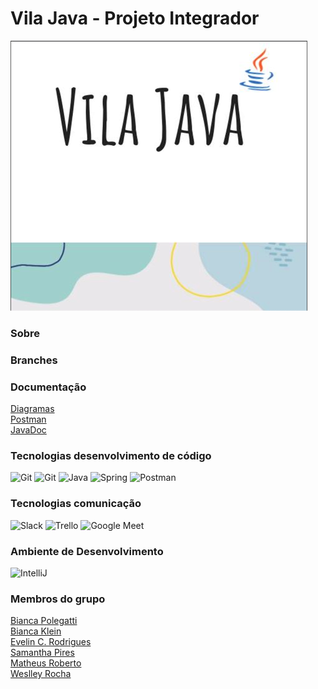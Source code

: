 # Vila Java - Projeto Integrador

![img.png](src/main/resources/files/vila_java.png)


### Sobre



### Branches



### Documentação
[Diagramas](https://github.com/Vila-java/Projeto_Integrador/blob/develop/src/main/resources/documentation/diagramas.md)<br>
[Postman](https://github.com/Vila-java/Projeto_Integrador/blob/develop/src/main/resources/documentation/Endpoint_Postman.md)<br>
[JavaDoc]()<br>

### Tecnologias desenvolvimento de código
<img src="https://img.icons8.com/color/48/000000/git.png" title= "Git"/>  <img src="https://img.icons8.com/ios-glyphs/48/000000/github.png" title= "Git"/>  <img src="https://img.icons8.com/color/48/000000/java-coffee-cup-logo--v1.png" title= "Java"/>  <img src="https://img.icons8.com/color/48/000000/spring-logo.png" title= "Spring"/>  <img src="https://img.icons8.com/external-tal-revivo-color-tal-revivo/48/000000/external-postman-is-the-only-complete-api-development-environment-logo-color-tal-revivo.png" title= "Postman"/>

### Tecnologias comunicação
<img src="https://img.icons8.com/color/48/000000/slack-new.png" title= "Slack"/> <img src="https://img.icons8.com/color/48/000000/trello.png" title= "Trello"/> <img src="https://img.icons8.com/color/48/000000/google-meet.png" title= "Google Meet"/>

### Ambiente de Desenvolvimento
<img src="https://img.icons8.com/color/48/000000/intellij-idea.png" title="IntelliJ"/>

### Membros do grupo
[Bianca Polegatti](https://github.com/biancapolegatti)<br>
[Bianca Klein](https://github.com/bischmitt98)<br>
[Evelin C. Rodrigues](https://github.com/everodrigues)<br>
[Samantha Pires](https://github.com/SamanthaPiresLuchmannLeal)<br>
[Matheus Roberto](https://github.com/matheusaalves)<br>
[Weslley Rocha](https://github.com/WeslleyRocha)<br>